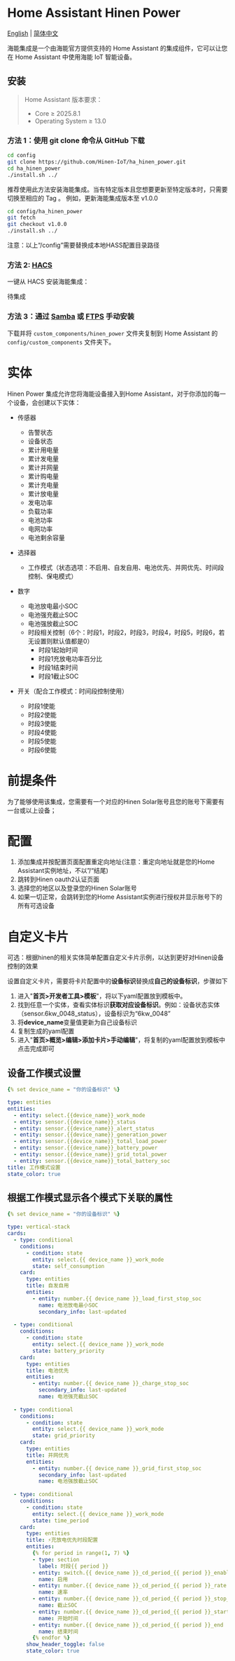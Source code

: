 # Home Assistant Hinen Power

[English](../README.md) | [简体中文](./README_zh.md)

海能集成是一个由海能官方提供支持的 Home Assistant 的集成组件，它可以让您在 Home Assistant 中使用海能 IoT 智能设备。

## 安装

> Home Assistant 版本要求：
>
> - Core $\geq$ 2025.8.1
> - Operating System $\geq$ 13.0

### 方法 1：使用 git clone 命令从 GitHub 下载

```bash
cd config
git clone https://github.com/Hinen-IoT/ha_hinen_power.git
cd ha_hinen_power
./install.sh ../
```

推荐使用此方法安装海能集成。当有特定版本且您想要更新至特定版本时，只需要切换至相应的 Tag 。
例如，更新海能集成版本至 v1.0.0

```bash
cd config/ha_hinen_power
git fetch
git checkout v1.0.0
./install.sh ../
```

注意：以上“/config”需要替换成本地HASS配置目录路径

### 方法 2: [HACS](https://hacs.xyz/)

一键从 HACS 安装海能集成：

待集成

### 方法 3：通过 [Samba](https://github.com/home-assistant/addons/tree/master/samba) 或 [FTPS](https://github.com/hassio-addons/addon-ftp) 手动安装

下载并将 `custom_components/hinen_power` 文件夹复制到 Home Assistant 的 `config/custom_components` 文件夹下。

# 实体
Hinen Power 集成允许您将海能设备接入到Home Assistant，对于你添加的每一个设备，会创建以下实体：

- 传感器
  - 告警状态
  - 设备状态
  - 累计用电量
  - 累计发电量
  - 累计并网量
  - 累计购电量
  - 累计充电量
  - 累计放电量
  - 发电功率
  - 负载功率
  - 电池功率
  - 电网功率
  - 电池剩余容量

- 选择器
  - 工作模式（状态选项：不启用、自发自用、电池优先、并网优先、时间段控制、保电模式）

- 数字
  - 电池放电最小SOC
  - 电池强充截止SOC
  - 电池强放截止SOC
  - 时段相关控制（6个：时段1，时段2，时段3，时段4，时段5，时段6，若无设置则默认值都是0）
    - 时段1起始时间
    - 时段1充放电功率百分比
    - 时段1结束时间
    - 时段1截止SOC
  
- 开关（配合工作模式：时间段控制使用）
  - 时段1使能
  - 时段2使能
  - 时段3使能
  - 时段4使能
  - 时段5使能
  - 时段6使能

# 前提条件

为了能够使用该集成，您需要有一个对应的Hinen Solar账号且您的账号下需要有一台或以上设备；

# 配置
1. 添加集成并按配置页面配置重定向地址(注意：重定向地址就是您的Home Assistant实例地址，不以”/“结尾)
2. 跳转到Hinen oauth2认证页面
3. 选择您的地区以及登录您的Hinen Solar账号
4. 如果一切正常，会跳转到您的Home Assistant实例进行授权并显示账号下的所有可选设备

# 自定义卡片
可选：根据hinen的相关实体简单配置自定义卡片示例，以达到更好对Hinen设备控制的效果

设置自定义卡片，需要将卡片配置中的**设备标识**替换成**自己的设备标识**，步骤如下
1. 进入"**首页>开发者工具>模板**"，将以下yaml配置放到模板中。
2. 找到任意一个实体，查看实体标识**获取对应设备标识**。例如：设备状态实体（sensor.6kw_0048_status），设备标识为“6kw_0048” 
3. 将**device_name**变量值更新为自己设备标识
4. 复制生成的yaml配置
5. 进入"**首页>概览>编辑>添加卡片>手动编辑**"，将复制的yaml配置放到模板中点击完成即可

## 设备工作模式设置

```yaml
{% set device_name = "你的设备标识" %}

type: entities
entities:
  - entity: select.{{device_name}}_work_mode
  - entity: sensor.{{device_name}}_status
  - entity: sensor.{{device_name}}_alert_status
  - entity: sensor.{{device_name}}_generation_power
  - entity: sensor.{{device_name}}_total_load_power
  - entity: sensor.{{device_name}}_battery_power
  - entity: sensor.{{device_name}}_grid_total_power
  - entity: sensor.{{device_name}}_total_battery_soc
title: 工作模式设置
state_color: true
```
## 根据工作模式显示各个模式下关联的属性

```yaml
{% set device_name = "你的设备标识" %}

type: vertical-stack
cards:
  - type: conditional
    conditions:
      - condition: state
        entity: select.{{ device_name }}_work_mode
        state: self_consumption
    card:
      type: entities
      title: 自发自用
      entities:
        - entity: number.{{ device_name }}_load_first_stop_soc
          name: 电池放电最小SOC
          secondary_info: last-updated
  
  - type: conditional
    conditions:
      - condition: state
        entity: select.{{ device_name }}_work_mode
        state: battery_priority
    card:
      type: entities
      title: 电池优先
      entities:
        - entity: number.{{ device_name }}_charge_stop_soc
          secondary_info: last-updated
          name: 电池强充截止SOC
  
  - type: conditional
    conditions:
      - condition: state
        entity: select.{{ device_name }}_work_mode
        state: grid_priority
    card:
      type: entities
      title: 并网优先
      entities:
        - entity: number.{{ device_name }}_grid_first_stop_soc
          secondary_info: last-updated
          name: 电池强放截止SOC
  
  - type: conditional
    conditions:
      - condition: state
        entity: select.{{ device_name }}_work_mode
        state: time_period
    card:
      type: entities
      title: ⚡充放电优先时段配置
      entities:
        {% for period in range(1, 7) %}
        - type: section
          label: 时段{{ period }}
        - entity: switch.{{ device_name }}_cd_period_{{ period }}_enable
          name: 启用
        - entity: number.{{ device_name }}_cd_period_{{ period }}_rate
          name: 速率
        - entity: number.{{ device_name }}_cd_period_{{ period }}_stop_soc
          name: 截止SOC
        - entity: number.{{ device_name }}_cd_period_{{ period }}_start
          name: 开始时间
        - entity: number.{{ device_name }}_cd_period_{{ period }}_end
          name: 结束时间
        {% endfor %}
      show_header_toggle: false
      state_color: true
```